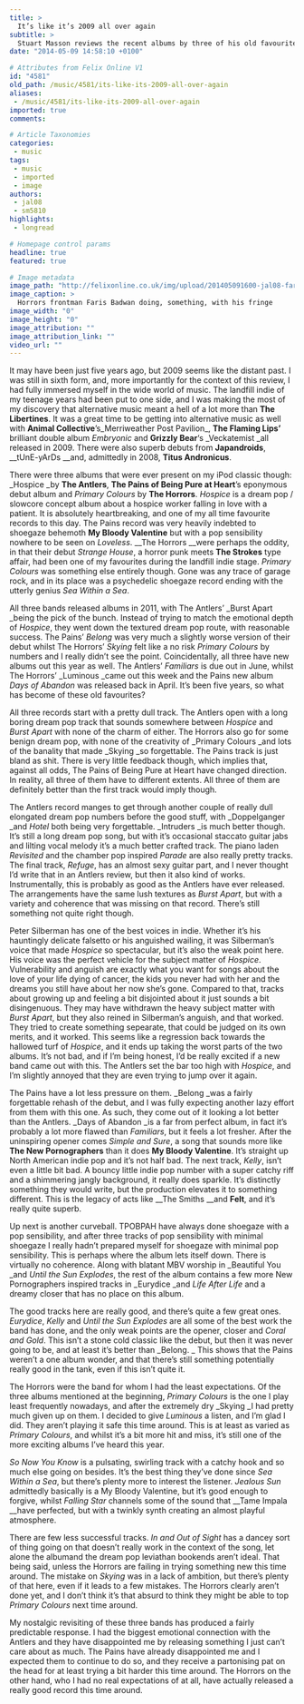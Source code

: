 ```yaml
---
title: >
  It’s like it’s 2009 all over again
subtitle: >
  Stuart Masson reviews the recent albums by three of his old favourites
date: "2014-05-09 14:58:10 +0100"

# Attributes from Felix Online V1
id: "4581"
old_path: /music/4581/its-like-its-2009-all-over-again
aliases:
 - /music/4581/its-like-its-2009-all-over-again
imported: true
comments:

# Article Taxonomies
categories:
 - music
tags:
 - music
 - imported
 - image
authors:
 - jal08
 - sm5810
highlights:
 - longread

# Homepage control params
headline: true
featured: true

# Image metadata
image_path: "http://felixonline.co.uk/img/upload/201405091600-jal08-faris-badwan-the-horrors.jpg"
image_caption: >
  Horrors frontman Faris Badwan doing, something, with his fringe
image_width: "0"
image_height: "0"
image_attribution: ""
image_attribution_link: ""
video_url: ""
---
```


It may have been just five years ago, but 2009 seems like the distant past. I was still in sixth form, and, more importantly for the context of this review, I had fully immersed myself in the wide world of music. The landfill indie of my teenage years had been put to one side, and I was making the most of my discovery that alternative music meant a hell of a lot more than __The Libertines__. It was a great time to be getting into alternative music as well with __Animal Collective__’s_Merriweather Post Pavilion_, __The Flaming Lips’__ brilliant double album _Embryonic_ and __Grizzly Bear__‘s _Veckatemist _all released in 2009. There were also superb debuts from __Japandroids__, __tUnE-yArDs __and, admittedly in 2008, __Titus Andronicus__.

There were three albums that were ever present on my iPod classic though: _Hospice _by __The Antlers__, __The Pains of Being Pure at Heart__’s eponymous debut album and _Primary Colours_ by __The Horrors__. _Hospice_ is a dream pop / slowcore concept album about a hospice worker falling in love with a patient. It is absolutely heartbreaking, and one of my all time favourite records to this day. The Pains record was very heavily indebted to shoegaze behemoth __My Bloody Valentine__ but with a pop sensibility nowhere to be seen on _Loveless_. __The Horrors __were perhaps the oddity, in that their debut _Strange House_, a horror punk meets __The Strokes__ type affair, had been one of my favourites during the landfill indie stage. _Primary Colours_ was something else entirely though. Gone was any trace of garage rock, and in its place was a psychedelic shoegaze record ending with the utterly genius _Sea Within a Sea_.

All three bands released albums in 2011, with The Antlers’ _Burst Apart _being the pick of the bunch. Instead of trying to match the emotional depth of _Hospice_, they went down the textured dream pop route, with reasonable success. The Pains’ _Belong_ was very much a slightly worse version of their debut whilst The Horrors’ _Skying_ felt like a no risk _Primary Colours_ by numbers and I really didn’t see the point. Coincidentally, all three have new albums out this year as well. The Antlers’ _Familiars_ is due out in June, whilst The Horrors’ _Luminous _came out this week and the Pains new album _Days of Abandon_ was released back in April. It’s been five years, so what has become of these old favourites?

All three records start with a pretty dull track. The Antlers open with a long boring dream pop track that sounds somewhere between _Hospice_ and _Burst Apart_ with none of the charm of either. The Horrors also go for some benign dream pop, with none of the creativity of _Primary Colours _and lots of the banality that made _Skying _so forgettable. The Pains track is just bland as shit. There is very little feedback though, which implies that, against all odds, The Pains of Being Pure at Heart have changed direction. In reality, all three of them have to different extents. All three of them are definitely better than the first track would imply though.

The Antlers record manges to get through another couple of really dull elongated dream pop numbers before the good stuff, with _Doppelganger _and _Hotel_ both being very forgettable. _Intruders _is much better though. It’s still a long dream pop song, but with it’s occasional staccato guitar jabs and lilting vocal melody it’s a much better crafted track. The piano laden _Revisited_ and the chamber pop inspired _Parade_ are also really pretty tracks. The final track, _Refuge_, has an almost sexy guitar part, and I never thought I’d write that in an Antlers review, but then it also kind of works. Instrumentally, this is probably as good as the Antlers have ever released. The arrangements have the same lush textures as _Burst Apart_, but with a variety and coherence that was missing on that record. There’s still something not quite right though.

Peter Silberman has one of the best voices in indie. Whether it’s his hauntingly delicate falsetto or his anguished wailing, it was Silberman’s voice that made _Hospice_ so spectacular, but it’s also the weak point here. His voice was the perfect vehicle for the subject matter of _Hospice_. Vulnerability and anguish are exactly what you want for songs about the love of your life dying of cancer, the kids you never had with her and the dreams you still have about her now she’s gone. Compared to that, tracks about growing up and feeling a bit disjointed about it just sounds a bit disingenuous. They may have withdrawn the heavy subject matter with _Burst Apart_, but they also reined in Silberman’s anguish, and that worked. They tried to create something sepearate, that could be judged on its own merits, and it worked. This seems like a regression back towards the hallowed turf of _Hospice_, and it ends up taking the worst parts of the two albums. It’s not bad, and if I’m being honest, I’d be really excited if a new band came out with this. The Antlers set the bar too high with _Hospice_, and I’m slightly annoyed that they are even trying to jump over it again.

The Pains have a lot less pressure on them. _Belong _was a fairly forgettable rehash of the debut, and I was fully expecting another lazy effort from them with this one. As such, they come out of it looking a lot better than the Antlers. _Days of Abandon _is a far from perfect album, in fact it’s probably a lot more flawed than _Familiars_, but it feels a lot fresher. After the uninspiring opener comes _Simple and Sure_, a song that sounds more like __The New Pornographers__ than it does __My Bloody Valentine__. It’s straight up North American indie pop and it’s not half bad. The next track, _Kelly_, isn’t even a little bit bad. A bouncy little indie pop number with a super catchy riff and a shimmering jangly background, it really does sparkle. It’s distinctly something they would write, but the production elevates it to something different. This is the legacy of acts like __The Smiths __and __Felt__, and it’s really quite superb.

Up next is another curveball. TPOBPAH have always done shoegaze with a pop sensibility, and after three tracks of pop sensibility with minimal shoegaze I really hadn’t prepared myself for shoegaze with minimal pop sensibility. This is perhaps where the album lets itself down. There is virtually no coherence. Along with blatant MBV worship in _Beautiful You _and _Until the Sun Explodes_, the rest of the album contains a few more New Pornographers inspired tracks in _Eurydice _and _Life After Life_ and a dreamy closer that has no place on this album.

The good tracks here are really good, and there’s quite a few great ones. _Eurydice_, _Kelly_ and _Until the Sun Explodes_ are all some of the best work the band has done, and the only weak points are the opener, closer and _Coral and Gold_. This isn’t a stone cold classic like the debut, but then it was never going to be, and at least it’s better than _Belong. _ This shows that the Pains weren’t a one album wonder, and that there’s still something potentially really good in the tank, even if this isn’t quite it.

The Horrors were the band for whom I had the least expectations. Of the three albums mentioned at the beginning, _Primary Colours_ is the one I play least frequently nowadays, and after the extremely dry _Skying _I had pretty much given up on them. I decided to give _Luminous_ a listen, and I’m glad I did. They aren’t playing it safe this time around. This is at least as varied as _Primary Colours_, and whilst it’s a bit more hit and miss, it’s still one of the more exciting albums I’ve heard this year.

_So Now You Know_ is a pulsating, swirling track with a catchy hook and so much else going on besides. It’s the best thing they’ve done since _Sea Within a Sea_, but there’s plenty more to interest the listener. _Jealous Sun_ admittedly basically is a My Bloody Valentine, but it’s good enough to forgive, whilst _Falling Star_ channels some of the sound that __Tame Impala __have perfected, but with a twinkly synth creating an almost playful atmosphere.

There are few less successful tracks. _In and Out of Sight_ has a dancey sort of thing going on that doesn’t really work in the context of the song, let alone the albumand the dream pop leviathan bookends aren’t ideal. That being said, unless the Horrors are failing in trying something new this time around. The mistake on _Skying_ was in a lack of ambition, but there’s plenty of that here, even if it leads to a few mistakes. The Horrors clearly aren’t done yet, and I don’t think it’s that absurd to think they might be able to top _Primary Colours_ next time around.

My nostalgic revisiting of these three bands has produced a fairly predictable response. I had the biggest emotional connection with the Antlers and they have disappointed me by releasing something I just can’t care about as much. The Pains have already disappointed me and I expected them to continue to do so, and they receive a partonising pat on the head for at least trying a bit harder this time around. The Horrors on the other hand, who I had no real expectations of at all, have actually released a really good record this time around.
